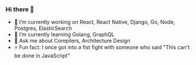 ### Hi there 👋

- 🔭 I’m currently working on React, React Native, Django, Go, Node, Postgres, ElasticSearch
- 🌱 I’m currently learning Golang, GraphQL
- 💬 Ask me about Compilers, Architecture Design
- ⚡ Fun fact: I once got into a fist fight with someone who said "This can't be done in JavaScript"
